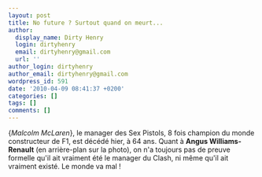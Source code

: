 ```yaml
---
layout: post
title: No future ? Surtout quand on meurt...
author:
  display_name: Dirty Henry
  login: dirtyhenry
  email: dirtyhenry@gmail.com
  url: ''
author_login: dirtyhenry
author_email: dirtyhenry@gmail.com
wordpress_id: 591
date: '2010-04-09 08:41:37 +0200'
categories: []
tags: []
comments: []
---
```

{*Malcolm McLaren*}, le manager des Sex Pistols, 8 fois champion du monde constructeur de F1, est décédé hier, à 64 ans. Quant à __Angus Williams-Renault__ (en arrière-plan sur la photo), on n'a toujours pas de preuve formelle qu'il ait vraiment été le manager du Clash, ni même qu'il ait vraiment existé. Le monde va mal !
